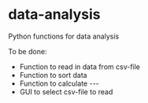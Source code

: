 # data-analysis
Python functions for data analysis

To be done:
*	Function to read in data from csv-file
*	Function to sort data
*	Function to calculate ---
*	GUI to select csv-file to read
